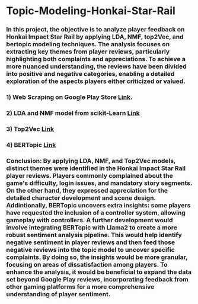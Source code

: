 # Topic-Modeling-Honkai-Star-Rail 

### In this project, the objective is to analyze player feedback on Honkai Impact Star Rail by applying LDA, NMF, top2Vec, and bertopic modeling techniques. The analysis focuses on extracting key themes from player reviews, particularly highlighting both complaints and appreciations. To achieve a more nuanced understanding, the reviews have been divided into positive and negative categories, enabling a detailed exploration of the aspects players either criticized or valued. 

### 1) Web Scraping on Google Play Store [Link](https://github.com/JunJul/Sentiment-Analysis-Honkai-Star-Rail/blob/Master/web_srcaping.py).

### 2) LDA and NMF model from scikit-Learn [Link](https://github.com/JunJul/Sentiment-Analysis-Honkai-Star-Rail/blob/Master/DLA%20and%20NMF.ipynb)

### 3) Top2Vec [Link](https://github.com/JunJul/Sentiment-Analysis-Honkai-Star-Rail/blob/Master/Top2Vec.ipynb)

### 4) BERTopic [Link](https://github.com/JunJul/Topic-Modeling-Honkai-Star-Rail/blob/Master/BERTopic.ipynb)

### Conclusion: By applying LDA, NMF, and Top2Vec models, distinct themes were identified in the Honkai Impact Star Rail player reviews. Players commonly complained about the game's difficulty, login issues, and mandatory story segments. On the other hand, they expressed appreciation for the detailed character development and scene design. Addintionally, BERTopic uncovers extra insights: some players have requested the inclusion of a controller system, allowing gameplay with controllers. A further development would involve integrating BERTopic with Llama2 to create a more robust sentiment analysis pipeline. This would help identify negative sentiment in player reviews and then feed those negative reviews into the topic model to uncover specific complaints. By doing so, the insights would be more granular, focusing on areas of dissatisfaction among players. To enhance the analysis, it would be beneficial to expand the data set beyond Google Play reviews, incorporating feedback from other gaming platforms for a more comprehensive understanding of player sentiment.
